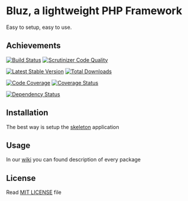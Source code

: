 Bluz, a lightweight PHP Framework
=================================
Easy to setup, easy to use.

## Achievements

[![Build Status](https://secure.travis-ci.org/bluzphp/framework.png?branch=master)](https://travis-ci.org/bluzphp/framework)
[![Scrutinizer Code Quality](https://scrutinizer-ci.com/g/bluzphp/framework/badges/quality-score.png?s=4fb36e6e0c742699777d2586ed14a0063a55ca62)](https://scrutinizer-ci.com/g/bluzphp/framework/)

[![Latest Stable Version](https://poser.pugx.org/bluzphp/framework/v/stable.png)](https://packagist.org/packages/bluzphp/framework)
[![Total Downloads](https://poser.pugx.org/bluzphp/framework/downloads.png)](https://packagist.org/packages/bluzphp/framework)

[![Code Coverage](https://scrutinizer-ci.com/g/bluzphp/framework/badges/coverage.png?s=e802fa9ea686e6e3f9448074ebae05469b006192)](https://scrutinizer-ci.com/g/bluzphp/framework/)
[![Coverage Status](https://coveralls.io/repos/bluzphp/framework/badge.png?branch=master)](https://coveralls.io/r/bluzphp/framework?branch=master)

[![Dependency Status](https://www.versioneye.com/php/bluzphp:framework/badge.png)](https://www.versioneye.com/php/bluzphp:framework)

## Installation

The best way is setup the [skeleton][1] application

## Usage

In our [wiki][2] you can found description of every package

## License

Read [MIT LICENSE][3] file

[1]: https://github.com/bluzphp/skeleton
[2]: https://github.com/bluzphp/framework/wiki
[3]: https://raw.github.com/bluzphp/framework/master/LICENSE.md